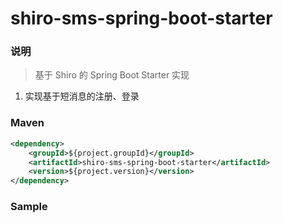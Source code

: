 # shiro-sms-spring-boot-starter

### 说明


 > 基于 Shiro 的 Spring Boot Starter 实现

1. 实现基于短消息的注册、登录

### Maven

``` xml
<dependency>
	<groupId>${project.groupId}</groupId>
	<artifactId>shiro-sms-spring-boot-starter</artifactId>
	<version>${project.version}</version>
</dependency>
```

### Sample
